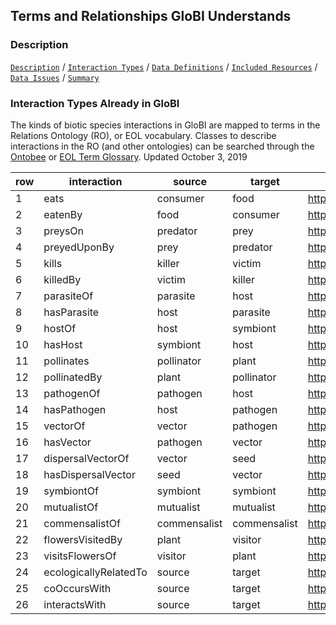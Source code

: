 ## Terms and Relationships GloBI Understands

### Description


[```Description```](Description) / [```Interaction Types```](#interaction-types) / [```Data Definitions```](#data-definitions) / [```Included Resources```](#included-resources) /  [```Data Issues```](#data-issues) / [```Summary```](#summary)


### Interaction Types Already in GloBI 

The kinds of biotic species interactions in GloBI are mapped to terms in the Relations Ontology (RO), or EOL vocabulary. Classes to describe interactions in the RO (and other ontologies) can be searched through the [Ontobee](http://www.ontobee.org/ontology/RO?iri=http://purl.obolibrary.org/obo/RO_0002437) or [EOL Term Glossary](https://eol.org/terms/glossary/a). Updated October 3, 2019

row | interaction | source | target | termIRI |
| --- | --- | --- | --- | --- |
1 | eats| consumer| food| http://purl.obolibrary.org/obo/RO_0002470 |
2 | eatenBy| food| consumer| http://purl.obolibrary.org/obo/RO_0002471 |
3 | preysOn| predator| prey| http://purl.obolibrary.org/obo/RO_0002439 |
4 | preyedUponBy| prey| predator| http://purl.obolibrary.org/obo/RO_0002458 |
5 | kills| killer| victim| http://purl.obolibrary.org/obo/RO_0002626 |
6 | killedBy| victim| killer| http://purl.obolibrary.org/obo/RO_0002627 |
7 | parasiteOf| parasite| host| http://purl.obolibrary.org/obo/RO_0002444 |
8 | hasParasite| host| parasite| http://purl.obolibrary.org/obo/RO_0002445 |
9 | hostOf| host| symbiont| http://purl.obolibrary.org/obo/RO_0002453 |
10 | hasHost| symbiont| host| http://purl.obolibrary.org/obo/RO_0002454 |
11 | pollinates| pollinator| plant| http://purl.obolibrary.org/obo/RO_0002455 |
12 | pollinatedBy| plant| pollinator| http://purl.obolibrary.org/obo/RO_0002456 |
13 | pathogenOf| pathogen| host| http://purl.obolibrary.org/obo/RO_0002556 |
14 | hasPathogen| host| pathogen| http://purl.obolibrary.org/obo/RO_0002557 |
15 | vectorOf| vector| pathogen| http://purl.obolibrary.org/obo/RO_0002459 |
16 | hasVector| pathogen| vector| http://purl.obolibrary.org/obo/RO_0002460 |
17 | dispersalVectorOf| vector| seed| http://eol.org/schema/terms/DispersalVector |
18 | hasDispersalVector| seed| vector| http://eol.org/schema/terms/HasDispersalVector |
19 | symbiontOf| symbiont| symbiont| http://purl.obolibrary.org/obo/RO_0002440 |
20 | mutualistOf| mutualist| mutualist| http://purl.obolibrary.org/obo/RO_0002442 |
21 | commensalistOf| commensalist| commensalist| http://purl.obolibrary.org/obo/RO_0002441 |
22 | flowersVisitedBy| plant| visitor| http://purl.obolibrary.org/obo/RO_0002623 |
23 | visitsFlowersOf| visitor| plant| http://purl.obolibrary.org/obo/RO_0002622 |
24 | ecologicallyRelatedTo| source| target| http://purl.obolibrary.org/obo/RO_0002321 |
25 | coOccursWith| source| target| http://purl.obolibrary.org/obo/RO_0008506 |
26 | interactsWith| source| target| http://purl.obolibrary.org/obo/RO_0002437 |



